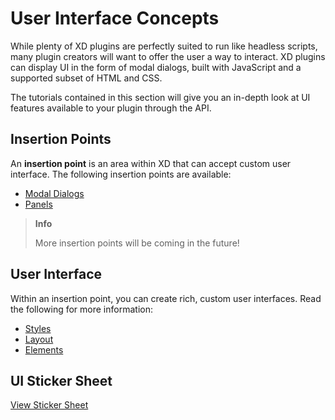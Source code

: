 # User Interface Concepts

While plenty of XD plugins are perfectly suited to run like headless scripts, many plugin creators will want to offer the user a way to interact. XD plugins can display UI in the form of modal dialogs, built with JavaScript and a supported subset of HTML and CSS.

The tutorials contained in this section will give you an in-depth look at UI features available to your plugin through the API.


## Insertion Points

An **insertion point** is an area within XD that can accept custom user interface. The following insertion points are available:

* [Modal Dialogs](./dialogs/index.md)
* [Panels](./panels/index.md)

> **Info**
>
> More insertion points will be coming in the future!

## User Interface

Within an insertion point, you can create rich, custom user interfaces. Read the following for more information:

* [Styles](./styles/index.md)
* [Layout](./layout/index.md)
* [Elements](./elements/index.md)

## UI Sticker Sheet

[View Sticker Sheet](/plugin-design-guidelines/ui_resources/Sticker_sheet.md)